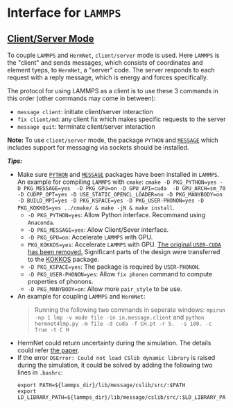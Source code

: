 # Interface for `LAMMPS`
## [Client/Server Mode](https://lammps.sandia.gov/doc/Howto_client_server.html)
To couple `LAMMPS` and `HermNet`, `client/server` mode is used. Here `LAMMPS` is the "client" and sends messages, which consists of coordinates and element tyeps, to `HermNet`, a "server" code. The server responds to each request with a reply message, which is energy and forces specifically.

The protocol for using LAMMPS as a client is to use these 3 commands in this order (other commands may come in between):
* `message client`: initiate client/server interaction
* `fix client/md`: any client fix which makes specific requests to the server
* `message quit`: terminate client/server interaction

**Note:** To use `client/server` mode, the package `PYTHON` and [`MESSAGE`](https://lammps.sandia.gov/doc/Build_extras.html#message) which includes support for messaging via sockets should be installed.

***Tips:***
* Make sure [`PYTHON`](https://lammps.sandia.gov/doc/Build_extras.html#python-package) and [`MESSAGE`](https://lammps.sandia.gov/doc/Build_extras.html#message) packages have been installed in `LAMMPS`. An example for compiling `LAMMPS` with `cmake`: `cmake -D PKG_PYTHON=yes -D PKG_MESSAGE=yes  -D PKG_GPU=on -D GPU_API=cuda  -D GPU_ARCH=sm_70 -D CUDPP_OPT=yes -D USE_STATIC_OPENCL_LOADER=no -D PKG_MANYBODY=on -D BUILD_MPI=yes -D PKG_KSPACE=yes -D PKG_USER-PHONON=yes -D PKG_KOKKOS=yes ../cmake/ & make -jN & make install`.
  * `-D PKG_PYTHON=yes`: Allow Python interface. Recommand using `Anaconda`.
  * `-D PKG_MESSAGE=yes`: Allow Client/Sever interface.
  * `-D PKG_GPU=on`: Accelerate `LAMMPS` with GPU.
  * `PKG_KOKKOS=yes`: Accelerate `LAMMPS` with GPU. [The original `USER-CUDA` has been removed.](https://docs.lammps.org/Commands_removed.html) Significant parts of the design were transferred to the [KOKKOS](https://docs.lammps.org/Speed_kokkos.html) package.
  * `-D PKG_KSPACE=yes`: The package is required by `USER-PHONON`.
  * `-D PKG_USER-PHONON=yes`: Allow `fix phonon` command to compute properties of phonons.
  * `-D PKG_MANYBODY=on`: Allow more `pair_style` to be use.
* An example for coupling `LAMMPS` and `HermNet`:
    > Running the following two commands in seperate windows:
      `mpirun -np 1 lmp -v mode file -in in.message.client` and
      `python hermnet4lmp.py -m file -d cuda -f CH.pt -r 5.  -s 100. -c True -t C H`
* HermNet could return uncertainty during the simulation. The details could refer [the paper](https://arxiv.org/abs/1506.02142).
* If the error `OSError: Could not load CSlib dynamic library` is raised during the simulation, it could be solved by adding the following two lines in `.bashrc`:
  ```
  export PATH=${lammps_dir}/lib/message/cslib/src/:$PATH
  export LD_LIBRARY_PATH=${lammps_dir}/lib/message/cslib/src/:$LD_LIBRARY_PATH
  ```